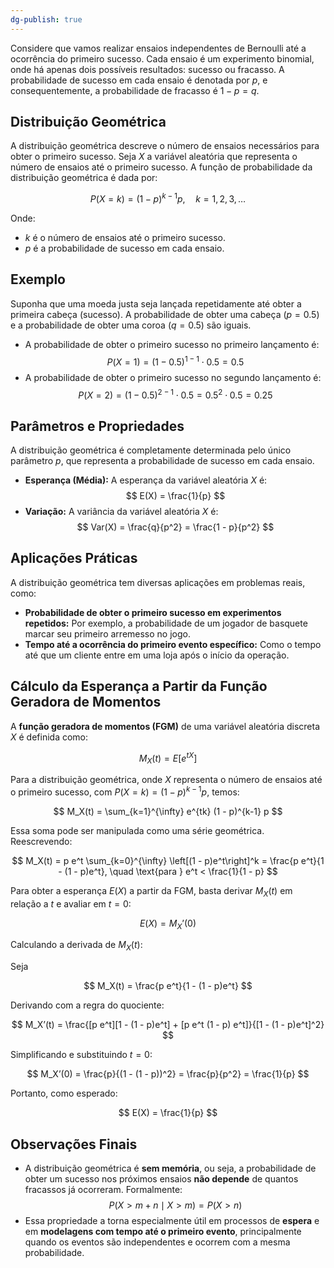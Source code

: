```yaml
---
dg-publish: true
---
```


Considere que vamos realizar ensaios independentes de Bernoulli até a ocorrência do primeiro sucesso. Cada ensaio é um experimento binomial, onde há apenas dois possíveis resultados: sucesso ou fracasso. A probabilidade de sucesso em cada ensaio é denotada por $p$, e consequentemente, a probabilidade de fracasso é $1 - p = q$.

## Distribuição Geométrica

A distribuição geométrica descreve o número de ensaios necessários para obter o primeiro sucesso. Seja $X$ a variável aleatória que representa o número de ensaios até o primeiro sucesso. A função de probabilidade da distribuição geométrica é dada por:

$$
P(X = k) = (1 - p)^{k-1}p, \quad k = 1, 2, 3, \ldots
$$

Onde:

- $k$ é o número de ensaios até o primeiro sucesso.
- $p$ é a probabilidade de sucesso em cada ensaio.

## Exemplo

Suponha que uma moeda justa seja lançada repetidamente até obter a primeira cabeça (sucesso). A probabilidade de obter uma cabeça ($p = 0.5$) e a probabilidade de obter uma coroa ($q = 0.5$) são iguais.

- A probabilidade de obter o primeiro sucesso no primeiro lançamento é:
$$
  P(X = 1) = (1 - 0.5)^{1-1} \cdot 0.5 = 0.5
$$
- A probabilidade de obter o primeiro sucesso no segundo lançamento é:
$$
  P(X = 2) = (1 - 0.5)^{2-1} \cdot 0.5 = 0.5^2 \cdot 0.5 = 0.25
$$

## Parâmetros e Propriedades

A distribuição geométrica é completamente determinada pelo único parâmetro $p$, que representa a probabilidade de sucesso em cada ensaio.

- **Esperança (Média):** A esperança da variável aleatória $X$ é:
$$
  E(X) = \frac{1}{p}
$$
- **Variação:** A variância da variável aleatória $X$ é:
$$
  Var(X) = \frac{q}{p^2} = \frac{1 - p}{p^2}
$$

## Aplicações Práticas

A distribuição geométrica tem diversas aplicações em problemas reais, como:

- **Probabilidade de obter o primeiro sucesso em experimentos repetidos:** Por exemplo, a probabilidade de um jogador de basquete marcar seu primeiro arremesso no jogo.
- **Tempo até a ocorrência do primeiro evento específico:** Como o tempo até que um cliente entre em uma loja após o início da operação.

## Cálculo da Esperança a Partir da Função Geradora de Momentos

A **função geradora de momentos (FGM)** de uma variável aleatória discreta $X$ é definida como:

$$
M_X(t) = E[e^{tX}]
$$

Para a distribuição geométrica, onde $X$ representa o número de ensaios até o primeiro sucesso, com $P(X = k) = (1 - p)^{k-1}p$, temos:

$$
M_X(t) = \sum_{k=1}^{\infty} e^{tk} (1 - p)^{k-1} p
$$

Essa soma pode ser manipulada como uma série geométrica. Reescrevendo:

$$
M_X(t) = p e^t \sum_{k=0}^{\infty} \left[(1 - p)e^t\right]^k = \frac{p e^t}{1 - (1 - p)e^t}, \quad \text{para } e^t < \frac{1}{1 - p}
$$

Para obter a esperança $E(X)$ a partir da FGM, basta derivar $M_X(t)$ em relação a $t$ e avaliar em $t = 0$:

$$
E(X) = M_X’(0)
$$

Calculando a derivada de $M_X(t)$:

Seja

$$
M_X(t) = \frac{p e^t}{1 - (1 - p)e^t}
$$

Derivando com a regra do quociente:

$$
M_X’(t) = \frac{[p e^t][1 - (1 - p)e^t] + [p e^t (1 - p) e^t]}{[1 - (1 - p)e^t]^2}
$$

Simplificando e substituindo $t = 0$:

$$
M_X’(0) = \frac{p}{(1 - (1 - p))^2} = \frac{p}{p^2} = \frac{1}{p}
$$

Portanto, como esperado:

$$
E(X) = \frac{1}{p}
$$

## **Observações Finais**

- A distribuição geométrica é **sem memória**, ou seja, a probabilidade de obter um sucesso nos próximos ensaios **não depende** de quantos fracassos já ocorreram. Formalmente:
$$
    P(X > m + n \mid X > m) = P(X > n)
$$
- Essa propriedade a torna especialmente útil em processos de **espera** e em **modelagens com tempo até o primeiro evento**, principalmente quando os eventos são independentes e ocorrem com a mesma probabilidade.
